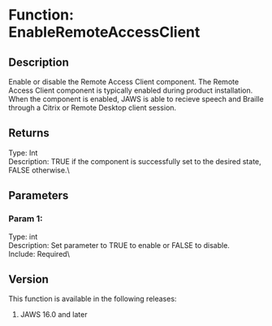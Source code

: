 # Function: EnableRemoteAccessClient

## Description

Enable or disable the Remote Access Client component. The Remote Access
Client component is typically enabled during product installation. When
the component is enabled, JAWS is able to recieve speech and Braille
through a Citrix or Remote Desktop client session.

## Returns

Type: Int\
Description: TRUE if the component is successfully set to the desired
state, FALSE otherwise.\

## Parameters

### Param 1:

Type: int\
Description: Set parameter to TRUE to enable or FALSE to disable.\
Include: Required\

## Version

This function is available in the following releases:

1.  JAWS 16.0 and later
